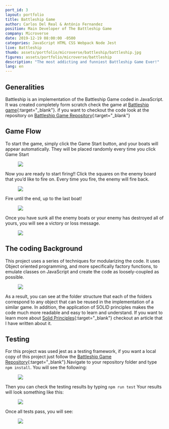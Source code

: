 ```yaml
---
port_id: 3
layout: portfolio
title: Battleship Game
author: Carlos Del Real & António Fernandez
position: Main Developer of The Battleship Game
company: Microverse
date: 2019-12-19 08:00:00 -0500
categories: JavaScript HTML CSS Webpack Node Jest
live: Battleship
thumb: assets/portfolio/microverse/battleship/battleship.jpg
figures: assets/portfolio/microverse/battleship
description: "The most addicting and funniest Battleship Game Ever!"
lang: en
---
```


## Generalities

Battleship is an implementation of the Battleship Game coded in JavaScript. It was created completely form scratch
check the game at [Battleship game](https://carloshdelreal.github.io/battleship/dist/index.html){:target="_blank"}. if you want to checkout
the code look at the repository on [Battleship Game Repository](https://github.com/carloshdelreal/battleship){:target="_blank"}

## Game Flow

To start the game, simply click the Game Start button, and your boats will appear automatically. They will be placed randomly every time you click Game Start

<figure class="figure">
    <img src="{{ url }}/{{ page.figures }}/game_start.jpg">
</figure>

Now you are ready to start firing!! Click the squares on the enemy board that you’d like to fire on. Every time you fire, the enemy will fire back.

<figure class="figure">
    <img src="{{ url }}/{{ page.figures }}/fire.jpg">
</figure>

Fire until the end, up to the last boat!

<figure class="figure">
    <img src="{{ url }}/{{ page.figures }}/fire_until_the_end.jpg">
</figure>

Once you have sunk all the enemy boats or your enemy has destroyed all of yours, you will see a victory or loss message.

<figure class="figure">
    <img src="{{ url }}/{{ page.figures }}/game_end.jpg">
</figure>

## The coding Background

This project uses a series of techniques for modularizing the code. It uses Object oriented programming, and more specifically factory functions, to emulate classes on JavaScript and create the code as loosely-coupled as possible.

<figure class="figure">
    <img src="{{ url }}/{{ page.figures }}/folder_structure.png">
</figure>

As a result, you can see at the folder structure that each of the folders correspond to any object that can be reused in the implementation of a similar game. In addition, the application of SOLID principles makes the code much more readable and easy to learn and understand. If you want to learn more about [Solid Principles](https://medium.com/@carloshdelreal/stop-coding-bad-practices-d976ce05dbc6){:target="_blank"} checkout an article that I have written about it.

## Testing

For this project was used jest as a testing framework, if you want a local copy of this project just follow the [Battleship Game Repository](https://github.com/carloshdelreal/battleship){:target="_blank"}.Navigate to your repository folder and type `npm install`. You will see the following:

<figure class="figure">
    <img src="{{ url }}/{{ page.figures }}/install.png">
</figure>

Then you can check the testing results by typing `npm run test` Your results will look something like this:

<figure class="figure">
    <img src="{{ url }}/{{ page.figures }}/tests_run.png">
</figure>

Once all tests pass, you will see:

<figure class="figure">
    <img src="{{ url }}/{{ page.figures }}/tests_pass.png">
</figure>
